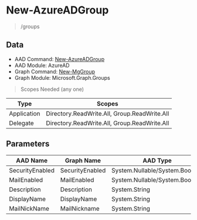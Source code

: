 # New-AzureADGroup

> /groups

## Data

+ AAD Command: [New-AzureADGroup](https://docs.microsoft.com/en-us/powershell/module/AzureAD/New-AzureADGroup)
+ AAD Module: AzureAD
+ Graph Command: [New-MgGroup](https://docs.microsoft.com/en-us/powershell/module/Microsoft.Graph.Groups/New-MgGroup)
+ Graph Module: Microsoft.Graph.Groups

> Scopes Needed (any one)

|Type|Scopes|
|---|---|
|Application|Directory.ReadWrite.All, Group.ReadWrite.All|
|Delegate|Directory.ReadWrite.All, Group.ReadWrite.All|

## Parameters

|AAD Name|Graph Name|AAD Type|Graph Type|Infos|
|---|---|---|---|---|
|SecurityEnabled|SecurityEnabled|System.Nullable/System.Boolean|System.Management.Automation.SwitchParameter||
|MailEnabled|MailEnabled|System.Nullable/System.Boolean|System.Management.Automation.SwitchParameter||
|Description|Description|System.String|System.String||
|DisplayName|DisplayName|System.String|System.String||
|MailNickName|MailNickname|System.String|System.String||

